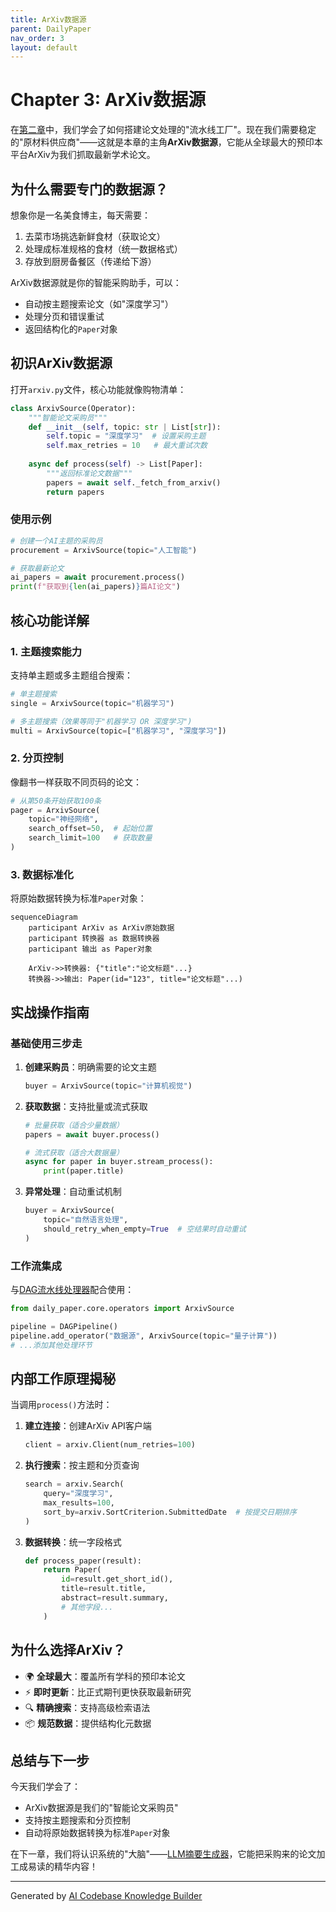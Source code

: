 ```yaml
---
title: ArXiv数据源
parent: DailyPaper
nav_order: 3
layout: default
---
```


# Chapter 3: ArXiv数据源

在[第二章](02_dag流水线处理器_.md)中，我们学会了如何搭建论文处理的"流水线工厂"。现在我们需要稳定的"原材料供应商"——这就是本章的主角**ArXiv数据源**，它能从全球最大的预印本平台ArXiv为我们抓取最新学术论文。

## 为什么需要专门的数据源？

想象你是一名美食博主，每天需要：
1. 去菜市场挑选新鲜食材（获取论文）
2. 处理成标准规格的食材（统一数据格式）
3. 存放到厨房备餐区（传递给下游）

ArXiv数据源就是你的智能采购助手，可以：
- 自动按主题搜索论文（如"深度学习"）
- 处理分页和错误重试
- 返回结构化的`Paper`对象

## 初识ArXiv数据源

打开`arxiv.py`文件，核心功能就像购物清单：

```python
class ArxivSource(Operator):
    """智能论文采购员"""
    def __init__(self, topic: str | List[str]):
        self.topic = "深度学习"  # 设置采购主题
        self.max_retries = 10   # 最大重试次数
        
    async def process(self) -> List[Paper]:
        """返回标准论文数据"""
        papers = await self._fetch_from_arxiv()
        return papers
```

### 使用示例
```python
# 创建一个AI主题的采购员
procurement = ArxivSource(topic="人工智能")

# 获取最新论文
ai_papers = await procurement.process()
print(f"获取到{len(ai_papers)}篇AI论文")
```

## 核心功能详解

### 1. 主题搜索能力
支持单主题或多主题组合搜索：
```python
# 单主题搜索
single = ArxivSource(topic="机器学习")

# 多主题搜索（效果等同于"机器学习 OR 深度学习")
multi = ArxivSource(topic=["机器学习", "深度学习"])
```

### 2. 分页控制
像翻书一样获取不同页码的论文：
```python
# 从第50条开始获取100条
pager = ArxivSource(
    topic="神经网络",
    search_offset=50,  # 起始位置
    search_limit=100   # 获取数量
)
```

### 3. 数据标准化
将原始数据转换为标准`Paper`对象：
```mermaid
sequenceDiagram
    participant ArXiv as ArXiv原始数据
    participant 转换器 as 数据转换器
    participant 输出 as Paper对象
    
    ArXiv->>转换器: {"title":"论文标题"...}
    转换器->>输出: Paper(id="123", title="论文标题"...)
```

## 实战操作指南

### 基础使用三步走
1. **创建采购员**：明确需要的论文主题
   ```python
   buyer = ArxivSource(topic="计算机视觉")
   ```
   
2. **获取数据**：支持批量或流式获取
   ```python
   # 批量获取（适合少量数据）
   papers = await buyer.process()
   
   # 流式获取（适合大数据量）
   async for paper in buyer.stream_process():
       print(paper.title)
   ```

3. **异常处理**：自动重试机制
   ```python
   buyer = ArxivSource(
       topic="自然语言处理",
       should_retry_when_empty=True  # 空结果时自动重试
   )
   ```

### 工作流集成
与[DAG流水线处理器](02_dag流水线处理器_.md)配合使用：
```python
from daily_paper.core.operators import ArxivSource

pipeline = DAGPipeline()
pipeline.add_operator("数据源", ArxivSource(topic="量子计算"))
# ...添加其他处理环节
```

## 内部工作原理揭秘

当调用`process()`方法时：
1. **建立连接**：创建ArXiv API客户端
   ```python
   client = arxiv.Client(num_retries=100)
   ```

2. **执行搜索**：按主题和分页查询
   ```python
   search = arxiv.Search(
       query="深度学习",
       max_results=100,
       sort_by=arxiv.SortCriterion.SubmittedDate  # 按提交日期排序
   )
   ```

3. **数据转换**：统一字段格式
   ```python
   def process_paper(result):
       return Paper(
           id=result.get_short_id(),
           title=result.title,
           abstract=result.summary,
           # 其他字段...
       )
   ```

## 为什么选择ArXiv？

- 🌍 **全球最大**：覆盖所有学科的预印本论文
- ⚡ **即时更新**：比正式期刊更快获取最新研究
- 🔍 **精确搜索**：支持高级检索语法
- 📦 **规范数据**：提供结构化元数据

## 总结与下一步

今天我们学会了：
- ArXiv数据源是我们的"智能论文采购员"
- 支持按主题搜索和分页控制
- 自动将原始数据转换为标准`Paper`对象

在下一章，我们将认识系统的"大脑"——[LLM摘要生成器](04_llm摘要生成器_.md)，它能把采购来的论文加工成易读的精华内容！

---

Generated by [AI Codebase Knowledge Builder](https://github.com/The-Pocket/Tutorial-Codebase-Knowledge)